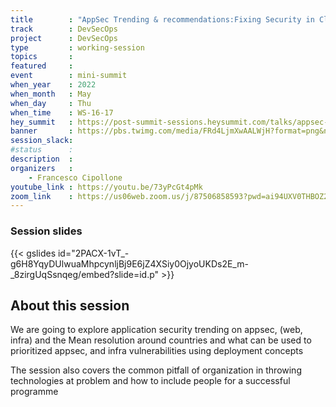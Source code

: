 ```yaml
---
title        : "AppSec Trending & recommendations:Fixing Security in Cloud & Appsec"
track        : DevSecOps
project      : DevSecOps
type         : working-session
topics       :
featured     :
event        : mini-summit
when_year    : 2022
when_month   : May
when_day     : Thu
when_time    : WS-16-17
hey_summit   : https://post-summit-sessions.heysummit.com/talks/appsec-trending-recommendations-fixing-security-in-cloud-appsec/
banner       : https://pbs.twimg.com/media/FRd4LjmXwAALWjH?format=png&name=small
session_slack:
#status      : 
description  :
organizers   :
    - Francesco Cipollone       
youtube_link : https://youtu.be/73yPcGt4pMk
zoom_link    : https://us06web.zoom.us/j/87506858593?pwd=ai94UXV0THBOZ2pxMDBFc2NXbWxtQT09
---
```

### Session slides

{{< gslides id="2PACX-1vT_-g6H8YqyDUlwuaMhpcynljBj9E6jZ4XSiy0OjyoUKDs2E_m-_8zirgUqSsnqeg/embed?slide=id.p" >}}

## About this session
We are going to explore application security trending on appsec, (web, infra) and the Mean resolution around countries and what can be used to prioritized appsec, and infra vulnerabilities using deployment concepts

The session also covers the common pitfall of organization in throwing technologies at problem and how to include people for a successful programme

